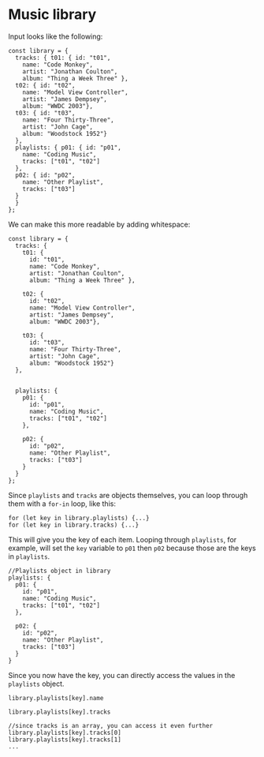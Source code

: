 # Music library


Input looks like the following:
```
const library = {
  tracks: { t01: { id: "t01",
    name: "Code Monkey",
    artist: "Jonathan Coulton",
    album: "Thing a Week Three" },
  t02: { id: "t02",
    name: "Model View Controller",
    artist: "James Dempsey",
    album: "WWDC 2003"},
  t03: { id: "t03",
    name: "Four Thirty-Three",
    artist: "John Cage",
    album: "Woodstock 1952"}
  },
  playlists: { p01: { id: "p01",
    name: "Coding Music",
    tracks: ["t01", "t02"]
  },
  p02: { id: "p02",
    name: "Other Playlist",
    tracks: ["t03"]
  }
  }
};
```

We can make this more readable by adding whitespace:
```
const library = {
  tracks: { 
    t01: { 
      id: "t01",
      name: "Code Monkey",
      artist: "Jonathan Coulton",
      album: "Thing a Week Three" },
    
    t02: { 
      id: "t02",
      name: "Model View Controller",
      artist: "James Dempsey",
      album: "WWDC 2003"},
    
    t03: { 
      id: "t03",
      name: "Four Thirty-Three",
      artist: "John Cage",
      album: "Woodstock 1952"}
  },
  
  
  playlists: { 
    p01: {
      id: "p01",
      name: "Coding Music",
      tracks: ["t01", "t02"]
    },

    p02: { 
      id: "p02",
      name: "Other Playlist",
      tracks: ["t03"]
    }
  }
};
```

Since `playlists` and `tracks` are objects themselves, you can loop through them with a `for-in` loop, like this:
```
for (let key in library.playlists) {...}
for (let key in library.tracks) {...}
```

This will give you the key of each item. Looping through `playlists`, for example, will set the `key` variable to `p01` then `p02` because those are the keys in   `playlists`.

```
//Playlists object in library
playlists: { 
  p01: {
    id: "p01",
    name: "Coding Music",
    tracks: ["t01", "t02"]
  },

  p02: { 
    id: "p02",
    name: "Other Playlist",
    tracks: ["t03"]
  }
}
```

Since you now have the key, you can directly access the values in the `playlists` object.

```
library.playlists[key].name
```
```
library.playlists[key].tracks

//since tracks is an array, you can access it even further
library.playlists[key].tracks[0]
library.playlists[key].tracks[1]
...
```

